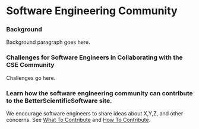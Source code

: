 # Software Engineering Community

### Background 
Background paragraph goes here.

### Challenges for Software Engineers in Collaborating with the CSE Community
Challenges go here.

### Learn how the software engineering community can contribute to the BetterScientificSoftware site.
We encourage software engineers to share ideas about X,Y,Z, and other concerns.  See [What To Contribute](../WhatToContribute.md) and [How To Contribute](../HowToContribute.md).
